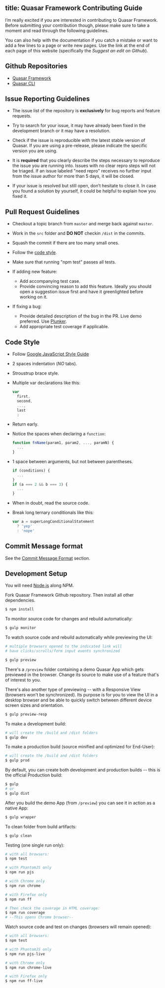title: Quasar Framework Contributing Guide
---
I’m really excited if you are interested in contributing to Quasar Framework. Before submitting your contribution though, please make sure to take a moment and read through the following guidelines.

You can also help with the documentation if you catch a mistake or want to add a few lines to a page or write new pages. Use the link at the end of each page of this website (specifically the *Suggest an edit on Github*).

## Github Repositories

* <a href="https://github.com/rstoenescu/quasar-framework" target="_blank">Quasar Framework</a>
* <a href="https://github.com/rstoenescu/quasar-cli" target="_blank">Quasar CLI</a>

## Issue Reporting Guidelines

- The issue list of the repository is **exclusively** for bug reports and feature requests.

- Try to search for your issue, it may have already been fixed in the development branch or it may have a resolution.

- Check if the issue is reproducible with the latest stable version of Quasar. If you are using a pre-release, please indicate the specific version you are using.

- It is **required** that you clearly describe the steps necessary to reproduce the issue you are running into. Issues with no clear repro steps will not be triaged. If an issue labeled "need repro" receives no further input from the issue author for more than 5 days, it will be closed.

- If your issue is resolved but still open, don’t hesitate to close it. In case you found a solution by yourself, it could be helpful to explain how you fixed it.

## Pull Request Guidelines

- Checkout a topic branch from `master` and merge back against `master`.

- Work in the `src` folder and **DO NOT** checkin `/dist` in the commits.

- Squash the commit if there are too many small ones.

- Follow the [code style](#Code_Style).

- Make sure that running "npm test" passes all tests.

- If adding new feature:
    - Add accompanying test case.
    - Provide convincing reason to add this feature. Ideally you should open a suggestion issue first and have it greenlighted before working on it.

- If fixing a bug:
    - Provide detailed description of the bug in the PR. Live demo preferred. Use <a href="http://http://plnkr.co" target="_blank">Plunker</a>.
    - Add appropriate test coverage if applicable.

## Code Style

- Follow <a href="https://google.github.io/styleguide/javascriptguide.xml" target="_blank">Google JavaScript Style Guide</a>
- 2 spaces indentation (*NO* tabs).
- Stroustrup brace style.
- Multiple var declarations like this:
  ``` js
  var
    first,
    second,
    ...,
    last
    ;
  ```
- Return early.
- Notice the spaces when declaring a `function`:
  ``` js
  function fnName(param1, param2, ..., paramN) {
    ...
  }
  ```
- 1 space between arguments, but not between parentheses.
  ``` js
  if (conditions) {
    ...
  }
  if (a === 2 && b === 3) {
    ...
  }
  ```
- When in doubt, read the source code.
- Break long ternary conditionals like this:

  ``` js
  var a = superLongConditionalStatement
    ? 'yep'
    : 'nope'
  ```

## Commit Message format
See the [Commit Message Format](/guide/commit-message-format.html) section.

## Development Setup

You will need [Node.js](http://nodejs.org) along NPM.

Fork Quasar Framework Github repository. Then install all other dependencies.
``` bash
$ npm install
```

To monitor source code for changes and rebuild automatically:
``` bash
$ gulp monitor
```

To watch source code and rebuild automatically while previewing the UI:
``` bash
# multiple browsers opened to the indicated link will
# have clicks/scrolls/form input events synchronized

$ gulp preview
```

There's a `/preview` folder containing a demo Quasar App which gets previewed in the browser. Change its source to make use of a feature that's of interest to you.

There's also another type of previewing -- with a Responsive View (browsers won't be synchronized). Its purpose is for you to view the UI in a desktop browser and be able to quickly switch between different device screen sizes and orientation.
``` bash
$ gulp preview-resp
```

To make a development build:
``` bash
# will create the /build and /dist folders
$ gulp dev
```

To make a production build (source minified and optimized for End-User):
``` bash
# will create the /build and /dist folders
$ gulp prod
```

By default, you can create both development and production builds -- this is the official Production build:
``` bash
$ gulp
# or
$ gulp dist
```
After you build the demo App (from `/preview`) you can see it in action as a native App:
``` bash
$ gulp wrapper
```

To clean folder from build artifacts:
``` bash
$ gulp clean
```

Testing (one single run only):
``` bash
# with all browsers:
$ npm test

# with PhantomJS only
$ npm run pjs

# with Chrome only
$ npm run chrome

# with Firefox only
$ npm run ff

# Then check the coverage in HTML coverage:
$ npm run coverage
# --This opens Chrome browser--
```

Watch source code and test on changes (browsers will remain opened):
``` bash
# with all browsers:
$ npm test

# with PhantomJS only
$ npm run pjs-live

# with Chrome only
$ npm run chrome-live

# with Firefox only
$ npm run ff-live
```
